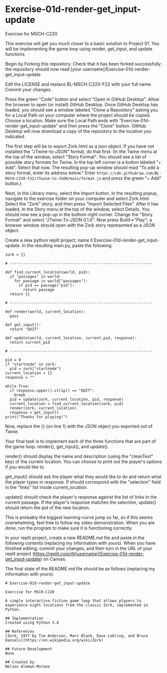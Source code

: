 # Exercise-01d-render-get_input-update

Exercise for MSCH-C220

This exercise will get you much closer to a basic solution to Project 01. You will be implementing the game loop using render, get_input, and update functions.

Begin by Forking this repository. Check that it has been forked successfully; the repository should now read [your username]/Exercise-01d-render-get_input-update

Edit the LICENSE and replace BL-MSCH-C220-F22 with your full name. Commit your changes.

Press the green "Code" button and select "Open in GitHub Desktop". Allow the browser to open (or install) GitHub Desktop. Once GitHub Desktop has loaded, you should see a window labeled "Clone a Repository" asking you for a Local Path on your computer where the project should be copied. Choose a location. Make sure the Local Path ends with "Exercise-01d-render-get_input-update" and then press the "Clone" button. GitHub Desktop will now download a copy of the repository to the location you indicated.

The first step will be to export Zork.html as a json object. If you have not installed the "JTwine-to-JSON" format, do that first: (In the Twine menu at the top of the window, select "Story Format". You should see a list of possible story formats for Twine. In the top left corner is a button labeled "+ Add". Select that now. The resulting pop-up window should read "To add a story format, enter its address below." Enter `https://cdn.githubraw.com/BL-MSCH-C220-F22/JTwine-to-JSON/main/format.js` and press the green "+ Add" button.)

Next, in the Library menu, select the Import button. In the resulting popup, navigate to the exercise folder on your computer and select Zork.html. Select the "Zork" story, and then press "Import Selected Files". After it has loaded, In the Story menu at the top of the window, select Details. You should now see a pop-up in the bottom-right corner. Change the "Story Format" and select "JTwine-To-JSON 0.1.0". Now press Build->"Play"; a browser window should open with the Zork story represented as a JSON object. 

Create a new python replit project; name it Exercise-01d-render-get_input-update. In the resulting main.py, paste the following:
```
zork = {}

# ----------------------------------------------------------------

def find_current_location(world, pid):
  if "passages" in world:
    for passage in world["passages"]:
      if pid == passage["pid"]:
        return passage
  return {}

# ----------------------------------------------------------------

def render(world, current_location):
  pass

def get_input():
  return "QUIT"

def update(world, current_location, current_pid, response):
  return current_pid

# ----------------------------------------------------------------

pid = 0
if "startnode" in zork:
  pid = zork["startnode"]
current_location = {}
response = ""

while True:
  if response.upper().strip() == "QUIT":
    break
  pid = update(zork, current_location, pid, response)
  current_location = find_current_location(zork, pid)
  render(zork, current_location)
  response = get_input()
print("Thanks for playing!")
```

Now, replace the {} (on line 1) with the JSON object you exported out of Twine.

Your final task is to implement each of the three functions that are part of the game loop: render(), get_input(), and update().

render() should display the name and description (using the "cleanText" key) of the current location. You can choose to print out the player's options if you would like to.

get_input() should ask the player what they would like to do and return what the player types in response. If should correspond with the "selection" field in the "links" list inside current_location.

update() should check the player's response against the list of links in the current passage. If the player's response matches the selection, update() should return the pid of the new location.

This is probably the biggest learning-curve jump so far, so if this seems overwhelming, feel free to follow my video demonstration. When you are done, run the program to make sure it is functioning correctly.

In your replit project, create a new README.md file and paste in the following contents (replacing my information with yours). When you have finished editing, commit your changes, and then turn in the URL of your replit project (https://replit.com/@[username]/Exercise-01d-render-get_input-update) on Canvas.

The final state of the README.md file should be as follows (replacing my information with yours):
```
# Exercise-01d-render-get_input-update

Exercise for MSCH-C220

A simple interactive-fiction game loop that allows players to experience eight locations from the classic Zork, implemented in Python.

## Implementation
Created using Python 3.8

## References
[Zork, 1977 by Tim Anderson, Marc Blank, Dave Lebling, and Bruce Daniels](https://en.wikipedia.org/wiki/Zork)

## Future Development
None

## Created by
Nelson Aleman-Moreno
```
